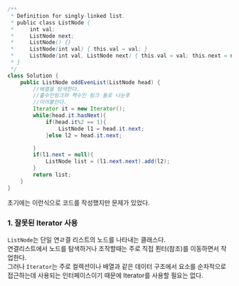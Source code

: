 ```java

/**
 * Definition for singly-linked list.
 * public class ListNode {
 *     int val;
 *     ListNode next;
 *     ListNode() {}
 *     ListNode(int val) { this.val = val; }
 *     ListNode(int val, ListNode next) { this.val = val; this.next = next; }
 * }
 */
class Solution {
    public ListNode oddEvenList(ListNode head) {
        //배열을 탐색한다.
        //홀수인링크와 짝수인 링크 둘로 나눈후
        //이어붙인다.
        Iterator it = new Iterator();
        while(head.it.hasNext){
            if(head.it%2 == 1){
                ListNode l1 = head.it.next;
            }else l2 = head.it.next;

        }
        if(l1.next = null){
            ListNode list = (l1.next.next).add(l2);
        }
        return list;
    }
}
```
초기에는 이런식으로 코드를 작성했지만 문제가 있었다.
### 1. 잘못된 Iterator 사용
`ListNode`는 단일 연ㄹ결 리스트의 노드를 나타내는 클래스다.\
연결리스트에서 노드를 탐색하거나 조작할때는 주로 직접 푄터(참조)를 이동하면서 작업한다.\
그러나 `Iterator`는 주로 컬렉션이나 배열과 같은 데이터 구조에서 요소를 순차적으로 접근하는데 사용되는 인터페이스이기 때문에 Iterator를 사용할 필요는 없다.
